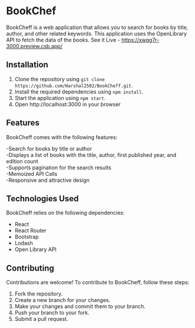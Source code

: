 # BookChef

BookCheff is a web application that allows you to search for books by title, author, and other related keywords. This application uses the OpenLibrary API to fetch the data of the books. See it Live - https://xwqg7r-3000.preview.csb.app/
  
## Installation

1. Clone the repository using `git clone https://github.com/Harshal2502/BookCheff.git`.
2. Install the required dependencies using `npm install`.
3. Start the application using `npm start`.
4. Open http://localhost:3000 in your browser

## Features

BookCheff comes with the following features:

-Search for books by title or author <br>
-Displays a list of books with the title, author, first published year, and edition count<br>
-Supports pagination for the search results<br>
-Memoized API Calls<br>
-Responsive and attractive design<br> 

## Technologies Used

BookCheff relies on the following dependencies:

- React
- React Router
- Bootstrap
- Lodash
- Open Library API

## Contributing

Contributions are welcome! To contribute to BookCheff, follow these steps:

1. Fork the repository.
2. Create a new branch for your changes.
3. Make your changes and commit them to your branch.
4. Push your branch to your fork.
5. Submit a pull request.
